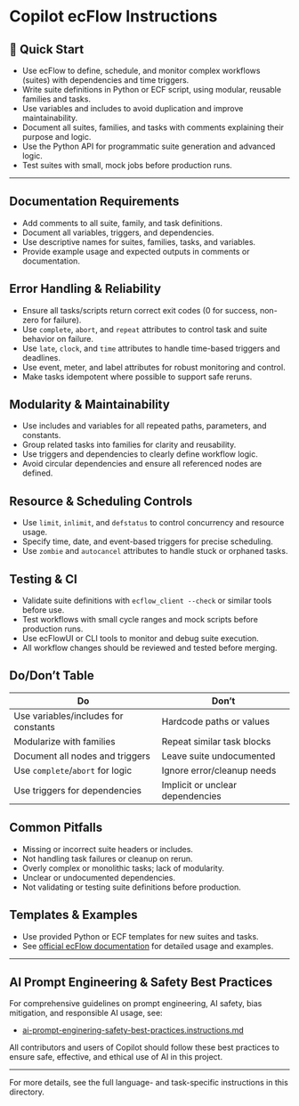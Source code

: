 # Copilot ecFlow Instructions

## 🚀 Quick Start
- Use ecFlow to define, schedule, and monitor complex workflows (suites) with dependencies and time triggers.
- Write suite definitions in Python or ECF script, using modular, reusable families and tasks.
- Use variables and includes to avoid duplication and improve maintainability.
- Document all suites, families, and tasks with comments explaining their purpose and logic.
- Use the Python API for programmatic suite generation and advanced logic.
- Test suites with small, mock jobs before production runs.

---

## Documentation Requirements
- Add comments to all suite, family, and task definitions.
- Document all variables, triggers, and dependencies.
- Use descriptive names for suites, families, tasks, and variables.
- Provide example usage and expected outputs in comments or documentation.

## Error Handling & Reliability
- Ensure all tasks/scripts return correct exit codes (0 for success, non-zero for failure).
- Use `complete`, `abort`, and `repeat` attributes to control task and suite behavior on failure.
- Use `late`, `clock`, and `time` attributes to handle time-based triggers and deadlines.
- Use event, meter, and label attributes for robust monitoring and control.
- Make tasks idempotent where possible to support safe reruns.

## Modularity & Maintainability
- Use includes and variables for all repeated paths, parameters, and constants.
- Group related tasks into families for clarity and reusability.
- Use triggers and dependencies to clearly define workflow logic.
- Avoid circular dependencies and ensure all referenced nodes are defined.

## Resource & Scheduling Controls
- Use `limit`, `inlimit`, and `defstatus` to control concurrency and resource usage.
- Specify time, date, and event-based triggers for precise scheduling.
- Use `zombie` and `autocancel` attributes to handle stuck or orphaned tasks.

## Testing & CI
- Validate suite definitions with `ecflow_client --check` or similar tools before use.
- Test workflows with small cycle ranges and mock scripts before production runs.
- Use ecFlowUI or CLI tools to monitor and debug suite execution.
- All workflow changes should be reviewed and tested before merging.

## Do/Don’t Table
| Do | Don’t |
|----|-------|
| Use variables/includes for constants | Hardcode paths or values |
| Modularize with families | Repeat similar task blocks |
| Document all nodes and triggers | Leave suite undocumented |
| Use `complete`/`abort` for logic | Ignore error/cleanup needs |
| Use triggers for dependencies | Implicit or unclear dependencies |

## Common Pitfalls
- Missing or incorrect suite headers or includes.
- Not handling task failures or cleanup on rerun.
- Overly complex or monolithic tasks; lack of modularity.
- Unclear or undocumented dependencies.
- Not validating or testing suite definitions before production.

## Templates & Examples
- Use provided Python or ECF templates for new suites and tasks.
- See [official ecFlow documentation](https://ecflow.readthedocs.io/en/5.14.1/) for detailed usage and examples.

---

## AI Prompt Engineering & Safety Best Practices

For comprehensive guidelines on prompt engineering, AI safety, bias mitigation, and responsible AI usage, see:

- [ai-prompt-enginering-safety-best-practices.instructions.md](./ai-prompt-enginering-safety-best-practices.instructions.md)

All contributors and users of Copilot should follow these best practices to ensure safe, effective, and ethical use of AI in this project.

---

For more details, see the full language- and task-specific instructions in this directory.
